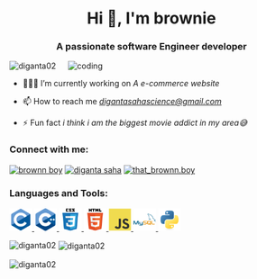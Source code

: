 <h1 align="center">Hi 👋, I'm brownie</h1>
<h3 align="center">A passionate software Engineer developer</h3>

<img align="right" alt="coding" width="400" src="https://media1.giphy.com/media/v1.Y2lkPTc5MGI3NjExdDdtaGM4eXZ2aWgyZ2FmazR6c3E1cWhtaXd5bTd5cnhjdjdncjRhOCZlcD12MV9pbnRlcm5hbF9naWZfYnlfaWQmY3Q9Zw/Rpl1sod1vCXK0L2SUN/giphy.gif">

<p align="left"> <img src="https://komarev.com/ghpvc/?username=diganta02&label=Profile%20views&color=0e75b6&style=flat" alt="diganta02" /> </p>

- 👨🏻‍💻 I’m currently working on *A e-commerce website*

- 📫 How to reach me *digantasahascience@gmail.com*

- ⚡ Fun fact *i think i am the biggest movie addict in my area😅*

<h3 align="left">Connect with me:</h3>
<p align="left">
<a href="https://linkedin.com/in/brownn boy" target="blank"><img align="center" src="https://raw.githubusercontent.com/rahuldkjain/github-profile-readme-generator/master/src/images/icons/Social/linked-in-alt.svg" alt="brownn boy" height="30" width="40" /></a>
<a href="https://fb.com/diganta saha" target="blank"><img align="center" src="https://raw.githubusercontent.com/rahuldkjain/github-profile-readme-generator/master/src/images/icons/Social/facebook.svg" alt="diganta saha" height="30" width="40" /></a>
<a href="https://instagram.com/that_brownn.boy" target="blank"><img align="center" src="https://raw.githubusercontent.com/rahuldkjain/github-profile-readme-generator/master/src/images/icons/Social/instagram.svg" alt="that_brownn.boy" height="30" width="40" /></a>
</p>

<h3 align="left">Languages and Tools:</h3>
<p align="left"> <a href="https://www.cprogramming.com/" target="_blank" rel="noreferrer"> <img src="https://raw.githubusercontent.com/devicons/devicon/master/icons/c/c-original.svg" alt="c" width="40" height="40"/> </a> <a href="https://www.w3schools.com/cpp/" target="_blank" rel="noreferrer"> <img src="https://raw.githubusercontent.com/devicons/devicon/master/icons/cplusplus/cplusplus-original.svg" alt="cplusplus" width="40" height="40"/> </a> <a href="https://www.w3schools.com/css/" target="_blank" rel="noreferrer"> <img src="https://raw.githubusercontent.com/devicons/devicon/master/icons/css3/css3-original-wordmark.svg" alt="css3" width="40" height="40"/> </a> <a href="https://www.w3.org/html/" target="_blank" rel="noreferrer"> <img src="https://raw.githubusercontent.com/devicons/devicon/master/icons/html5/html5-original-wordmark.svg" alt="html5" width="40" height="40"/> </a> <a href="https://developer.mozilla.org/en-US/docs/Web/JavaScript" target="_blank" rel="noreferrer"> <img src="https://raw.githubusercontent.com/devicons/devicon/master/icons/javascript/javascript-original.svg" alt="javascript" width="40" height="40"/> </a> <a href="https://www.mysql.com/" target="_blank" rel="noreferrer"> <img src="https://raw.githubusercontent.com/devicons/devicon/master/icons/mysql/mysql-original-wordmark.svg" alt="mysql" width="40" height="40"/> </a> <a href="https://www.python.org" target="_blank" rel="noreferrer"> <img src="https://raw.githubusercontent.com/devicons/devicon/master/icons/python/python-original.svg" alt="python" width="40" height="40"/> </a> </p>

<p><img align="left" src="https://github-readme-stats.vercel.app/api/top-langs?username=diganta02&show_icons=true&locale=en&layout=compact" alt="diganta02" /></p>

<p>&nbsp;<img align="center" src="https://github-readme-stats.vercel.app/api?username=diganta02&show_icons=true&locale=en" alt="diganta02" /></p>

<p><img align="center" src="https://github-readme-streak-stats.herokuapp.com/?user=diganta02&" alt="diganta02" /></p>

